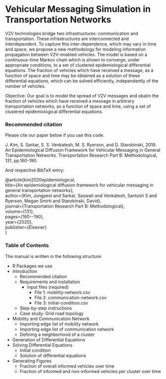 Vehicular Messaging Simulation in Transportation Networks
===================================

V2V technologies bridge two infrastructures: communication and transportation. These infrastructures are interconnected and interdependent. To capture this inter-dependence, which may vary in time and space, we propose a new methodology for modeling information propagation between V2V-enabled vehicles. The model is based on a continuous-time Markov chain which is shown to converge, under appropriate conditions, to a set of clustered epidemiological differential equations. The fraction of vehicles which have received a message, as a function of space and time may be obtained as a solution of these differential equations, which can be solved efficiently, independently of the number of vehicles.

Objective: Our goal is to model the spread of V2V messages and obatin the fraction of vehicles which have received a message in arbitrary transportation networks, as a function of space and time, using a set of clustered epidemiological differential equations.

### Recommended citation
Please cite our paper below if you use this code.

J. Kim, S. Sarkar, S. S. Venkatesh, M. S. Ryerson, and D. Starobinski, 2019. An Epidemiological Diffusion Framework for Vehicular Messaging in General Transportation Networks. Transportation Research Part B: Methodological, 131, pp.160-190.

And respective BibTeX entry:

@article{kim2020epidemiological,  
  title={An epidemiological diffusion framework for vehicular messaging in general transportation networks},  
  author={Kim, Jungyeol and Sarkar, Saswati and Venkatesh, Santosh S and Ryerson, Megan Smirti and Starobinski, David},  
  journal={Transportation Research Part B: Methodological},  
  volume={131},  
  pages={160--190},  
  year={2020},  
  publisher={Elsevier}  
} 

### Table of Contents 
The manual is written in the following structure:
- R Packages we use
- Introduction
  - Recommended citation
  - Requirements and installation
    - Input files (required)
      - File 1: mobility-network.csv
      - File 2: communication-network.csv
      - File 3: initial-condition.csv
  - Step-by-step instructions
  - Case study: Grid road topology
- Mobility and Communicatoin Network
  - Importing edge list of mobility network
  - Importing edge list of communication network
  - Defining a neighborhood of a cluster
- Generation of Differential Equations
- Solving Differential Equations
  - Initial condition
  - Solution of differential equations
- Generating Figures
  - Fraction of overall informed vehicles over time
  - Fraction of informed and non-informed vehicles per cluster over time

